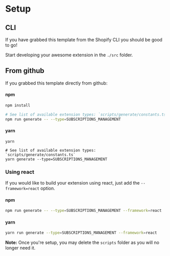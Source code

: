 # Setup

## CLI
If you have grabbed this template from the Shopify CLI you should be good to go!

Start developing your awesome extension in the `./src` folder.


## From github
If you grabbed this template directly from github:


#### npm
```bash
npm install

# See list of available extension types: `scripts/generate/constants.ts`
npm run generate -- --type=SUBSCRIPTIONS_MANAGEMENT
```

#### yarn
```bin
yarn

# See list of available extension types: `scripts/generate/constants.ts`
yarn generate --type=SUBSCRIPTIONS_MANAGEMENT
```

### Using react
If you would like to build your extension using react, just add the `--framework=react` option.

#### npm
```bash
npm run generate -- --type=SUBSCRIPTIONS_MANAGEMENT --framework=react
```

#### yarn
```bash
yarn run generate --type=SUBSCRIPTIONS_MANAGEMENT --framework=react
```
**Note:**
Once you're setup, you may delete the `scripts` folder as you will no longer need it.
